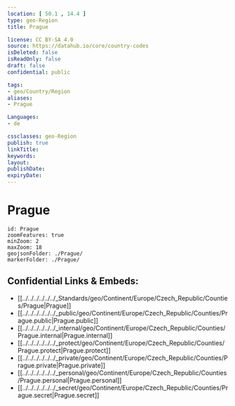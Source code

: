 ```yaml
---
location: [ 50.1 , 14.4 ] 
type: geo-Region
title: Prague

license: CC BY-SA 4.0
source: https://datahub.io/core/country-codes
isDeleted: false
isReadOnly: false
draft: false
confidential: public

tags:
- geo/Country/Region
aliases:
- Prague

Languages:
- de

cssclasses: geo-Region
publish: true
linkTitle: 
keywords: 
layout: 
publishDate: 
expiryDate: 
---
```


# Prague

```leaflet
id: Prague
zoomFeatures: true 
minZoom: 2 
maxZoom: 18
geojsonFolder: ./Prague/
markerFolder: ./Prague/
```


## Confidential Links & Embeds: 
- [[../../../../../../_Standards/geo/Continent/Europe/Czech_Republic/Counties/Prague|Prague]] 
- [[../../../../../../_public/geo/Continent/Europe/Czech_Republic/Counties/Prague.public|Prague.public]] 
- [[../../../../../../_internal/geo/Continent/Europe/Czech_Republic/Counties/Prague.internal|Prague.internal]] 
- [[../../../../../../_protect/geo/Continent/Europe/Czech_Republic/Counties/Prague.protect|Prague.protect]] 
- [[../../../../../../_private/geo/Continent/Europe/Czech_Republic/Counties/Prague.private|Prague.private]] 
- [[../../../../../../_personal/geo/Continent/Europe/Czech_Republic/Counties/Prague.personal|Prague.personal]] 
- [[../../../../../../_secret/geo/Continent/Europe/Czech_Republic/Counties/Prague.secret|Prague.secret]] 

